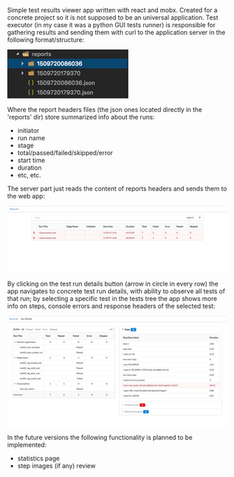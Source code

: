 Simple test results viewer app written with react and mobx. 
Created for a concrete project so it is not supposed to be an universal application. 
Test executor (in my case it was a python GUI tests runner) is responsible for gathering results and sending them with curl to the application server in the following format/structure:

![reports structure](/doc/reports_structure.png?raw=true)

Where the report headers files (the json ones located directly in the 'reports' dir) store summarized info about the runs:
- initiator
- run name
- stage
- total/passed/failed/skipped/error
- start time
- duration
- etc, etc.

The server part just reads the content of reports headers and sends them to the web app: 

![test runs](/doc/runs_list.png?raw=true)

By clicking on the test run details button (arrow in circle in every row) the app navigates to concrete test run details, with ability to observe all tests of that run; by selecting a specific test in the tests tree the app shows more info on steps, console errors and response headers of the selected test:

![test report](/doc/test_steps.png?raw=true)

In the future versions the following functionality is planned to be implemented:
- statistics page
- step images (if any) review

